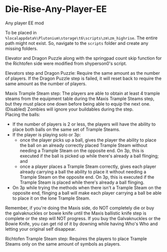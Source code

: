 # Die-Rise-Any-Player-EE
Any player EE mod 

To be placed in `%localappdata%\Plutonium\storage\t6\scripts\zm\zm_highrise`. The entire path might not exist. So, navigate to the `scripts` folder and create any missing folders.

Elevator and Dragon Puzzle along with the springpad count skip function for the Richtofen side were modified from shyperson0's script.

Elevators step and Dragon Puzzle: Require the same amount as the number of players. If the Dragon Puzzle step is failed, it will reset back to require the same amount as the number of players.

Maxis Trample Steam step: The players are able to obtain at least 4 trample steams from the equipment table during the Maxis Trample Steams step, but they must place one down before being able to equip the next one. (Disabled) Zombies will ignore your buildables during the step.  
Placing the balls:
- If the number of players is 2 or less, the players will have the ability to place both balls on the same set of Trample Steams.
- If the player is playing solo or 3p:
  - once the player picks up a ball, gives the player the ability to place the ball on an already correctly placed Trample Steam without needing a Trample Steam on the opposite end. On 3p, this is executed if the ball is picked up while there's already a ball flinging; and
  - once a player places a Trample Steam correctly, gives each player already carrying a ball the ability to place it without needing a Trample Steam on the opposite end. On 3p, this is executed if the Trample Steam is placed while there's already a ball flinging.  
- On 3p while trying the methods when there isn't a Trample Steam on the opposite end, flinging a ball will make each player carrying a ball be able to place it on the lone Trample Steam.

Remember, if you're doing the Maxis side, do NOT completely die or buy the galvaknuckles or bowie knife until the Maxis ballistic knife step is complete or the step will NOT progress. If you buy the Galvaknuckles or the Bowie Knife, you can get rid of it by downing while having Who's Who and letting your original self disappear.

Richtofen Trample Steam step: Requires the players to place Trample Steams only on the same amount of symbols as players.
